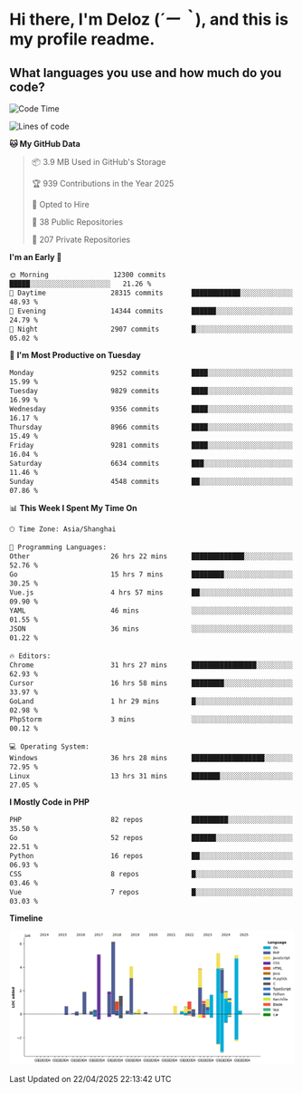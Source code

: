 # **Hi there, I'm Deloz (*´ー｀*), and this is my profile readme.**

## **What languages you use and how much do you code?**

<!--START_SECTION:waka-->
![Code Time](http://img.shields.io/badge/Code%20Time-6%2C204%20hrs%2056%20mins-blue)

![Lines of code](https://img.shields.io/badge/From%20Hello%20World%20I%27ve%20Written-53.0%20million%20lines%20of%20code-blue)

**🐱 My GitHub Data** 

> 📦 3.9 MB Used in GitHub's Storage 
 > 
> 🏆 939 Contributions in the Year 2025
 > 
> 💼 Opted to Hire
 > 
> 📜 38 Public Repositories 
 > 
> 🔑 207 Private Repositories 
 > 
**I'm an Early 🐤** 

```text
🌞 Morning                12300 commits       █████░░░░░░░░░░░░░░░░░░░░   21.26 % 
🌆 Daytime                28315 commits       ████████████░░░░░░░░░░░░░   48.93 % 
🌃 Evening                14344 commits       ██████░░░░░░░░░░░░░░░░░░░   24.79 % 
🌙 Night                  2907 commits        █░░░░░░░░░░░░░░░░░░░░░░░░   05.02 % 
```
📅 **I'm Most Productive on Tuesday** 

```text
Monday                   9252 commits        ████░░░░░░░░░░░░░░░░░░░░░   15.99 % 
Tuesday                  9829 commits        ████░░░░░░░░░░░░░░░░░░░░░   16.99 % 
Wednesday                9356 commits        ████░░░░░░░░░░░░░░░░░░░░░   16.17 % 
Thursday                 8966 commits        ████░░░░░░░░░░░░░░░░░░░░░   15.49 % 
Friday                   9281 commits        ████░░░░░░░░░░░░░░░░░░░░░   16.04 % 
Saturday                 6634 commits        ███░░░░░░░░░░░░░░░░░░░░░░   11.46 % 
Sunday                   4548 commits        ██░░░░░░░░░░░░░░░░░░░░░░░   07.86 % 
```


📊 **This Week I Spent My Time On** 

```text
🕑︎ Time Zone: Asia/Shanghai

💬 Programming Languages: 
Other                    26 hrs 22 mins      █████████████░░░░░░░░░░░░   52.76 % 
Go                       15 hrs 7 mins       ████████░░░░░░░░░░░░░░░░░   30.25 % 
Vue.js                   4 hrs 57 mins       ██░░░░░░░░░░░░░░░░░░░░░░░   09.90 % 
YAML                     46 mins             ░░░░░░░░░░░░░░░░░░░░░░░░░   01.55 % 
JSON                     36 mins             ░░░░░░░░░░░░░░░░░░░░░░░░░   01.22 % 

🔥 Editors: 
Chrome                   31 hrs 27 mins      ████████████████░░░░░░░░░   62.93 % 
Cursor                   16 hrs 58 mins      ████████░░░░░░░░░░░░░░░░░   33.97 % 
GoLand                   1 hr 29 mins        █░░░░░░░░░░░░░░░░░░░░░░░░   02.98 % 
PhpStorm                 3 mins              ░░░░░░░░░░░░░░░░░░░░░░░░░   00.12 % 

💻 Operating System: 
Windows                  36 hrs 28 mins      ██████████████████░░░░░░░   72.95 % 
Linux                    13 hrs 31 mins      ███████░░░░░░░░░░░░░░░░░░   27.05 % 
```

**I Mostly Code in PHP** 

```text
PHP                      82 repos            █████████░░░░░░░░░░░░░░░░   35.50 % 
Go                       52 repos            ██████░░░░░░░░░░░░░░░░░░░   22.51 % 
Python                   16 repos            ██░░░░░░░░░░░░░░░░░░░░░░░   06.93 % 
CSS                      8 repos             █░░░░░░░░░░░░░░░░░░░░░░░░   03.46 % 
Vue                      7 repos             █░░░░░░░░░░░░░░░░░░░░░░░░   03.03 % 
```



**Timeline**

![Lines of Code chart](https://raw.githubusercontent.com/deloz/deloz/main/assets/bar_graph.png)


 Last Updated on 22/04/2025 22:13:42 UTC
<!--END_SECTION:waka-->
